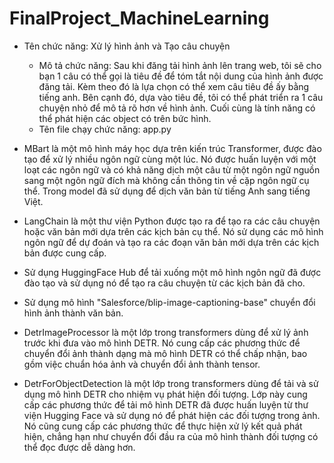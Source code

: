# FinalProject_MachineLearning

- Tên chức năng: Xử lý hình ảnh và Tạo câu chuyện
    - Mô tả chức năng: Sau khi đăng tải hình ảnh lên trang web, tôi sẽ cho bạn 1 câu có thể gọi là tiêu đề để tóm tắt nội dung của hình ảnh được đăng tải. Kèm theo đó là lựa chọn có thể xem câu tiêu đề ấy bằng tiếng anh. Bên cạnh đó, dựa vào tiêu đề, tôi có thể phát triển ra 1 câu chuyện nhỏ để mô tả rõ hơn về hình ảnh. Cuối cùng là tính năng có thể phát hiện các object có trên bức hình.
    - Tên file chạy chức năng: app.py









- MBart là một mô hình máy học dựa trên kiến trúc Transformer, được đào tạo để xử lý nhiều ngôn ngữ cùng một lúc. Nó được huấn luyện với một loạt các ngôn ngữ và có khả năng dịch một câu từ một ngôn ngữ nguồn sang một ngôn ngữ đích mà không cần thông tin về cặp ngôn ngữ cụ thể. Trong model đã sử dụng để dịch văn bản từ tiếng Anh sang tiếng Việt.
- LangChain là một thư viện Python được tạo ra để tạo ra các câu chuyện hoặc văn bản mới dựa trên các kịch bản cụ thể. Nó sử dụng các mô hình ngôn ngữ để dự đoán và tạo ra các đoạn văn bản mới dựa trên các kịch bản được cung cấp.
- Sử dụng HuggingFace Hub để tải xuống một mô hình ngôn ngữ đã được đào tạo và sử dụng nó để tạo ra câu chuyện từ các kịch bản đã cho.
- Sử dụng mô hình "Salesforce/blip-image-captioning-base" chuyển đổi hình ảnh thành văn bản.
- DetrImageProcessor là một lớp trong transformers dùng để xử lý ảnh trước khi đưa vào mô hình DETR. Nó cung cấp các phương thức để chuyển đổi ảnh thành dạng mà mô hình DETR có thể chấp nhận, bao gồm việc chuẩn hóa ảnh và chuyển đổi ảnh thành tensor. 
- DetrForObjectDetection là một lớp trong transformers dùng để tải và sử dụng mô hình DETR cho nhiệm vụ phát hiện đối tượng. Lớp này cung cấp các phương thức để tải mô hình DETR đã được huấn luyện từ thư viện Hugging Face và sử dụng nó để phát hiện các đối tượng trong ảnh. Nó cũng cung cấp các phương thức để thực hiện xử lý kết quả phát hiện, chẳng hạn như chuyển đổi đầu ra của mô hình thành đối tượng có thể đọc được dễ dàng hơn.